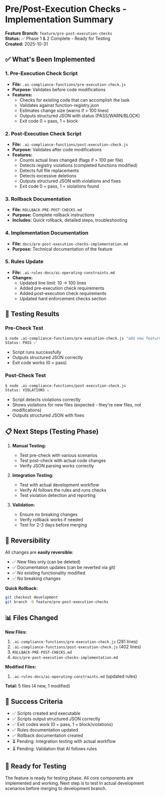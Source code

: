 # Pre/Post-Execution Checks - Implementation Summary

**Feature Branch:** `feature/pre-post-execution-checks`  
**Status:** ✅ Phase 1 & 2 Complete - Ready for Testing  
**Created:** 2025-10-31

## ✅ What's Been Implemented

### 1. Pre-Execution Check Script
- **File:** `.ai-compliance-functions/pre-execution-check.js`
- **Purpose:** Validates before code modifications
- **Features:**
  - Checks for existing code that can accomplish the task
  - Validates against function-registry.json
  - Estimates change size (warns if > 100 lines)
  - Outputs structured JSON with status (PASS/WARN/BLOCK)
  - Exit code 0 = pass, 1 = block

### 2. Post-Execution Check Script
- **File:** `.ai-compliance-functions/post-execution-check.js`
- **Purpose:** Validates after code modifications
- **Features:**
  - Counts actual lines changed (flags if > 100 per file)
  - Detects registry violations (completed functions modified)
  - Detects full file replacements
  - Detects excessive deletions
  - Outputs structured JSON with violations and fixes
  - Exit code 0 = pass, 1 = violations found

### 3. Rollback Documentation
- **File:** `ROLLBACK-PRE-POST-CHECKS.md`
- **Purpose:** Complete rollback instructions
- **Includes:** Quick rollback, detailed steps, troubleshooting

### 4. Implementation Documentation
- **File:** `docs/pre-post-execution-checks-implementation.md`
- **Purpose:** Technical documentation of the feature

### 5. Rules Update
- **File:** `.ai-rules-docs/ai-operating-constraints.md`
- **Changes:**
  - Updated line limit: 10 → 100 lines
  - Added pre-execution check requirements
  - Added post-execution check requirements
  - Updated hard enforcement checks section

## 🧪 Testing Results

### Pre-Check Test
```bash
$ node .ai-compliance-functions/pre-execution-check.js "add new feature"
Status: PASS ✅
```
- Script runs successfully
- Outputs structured JSON correctly
- Exit code works (0 = pass)

### Post-Check Test
```bash
$ node .ai-compliance-functions/post-execution-check.js
Status: VIOLATIONS ⚠️
```
- Script detects violations correctly
- Shows violations for new files (expected - they're new files, not modifications)
- Outputs structured JSON with fixes

## 📋 Next Steps (Testing Phase)

1. **Manual Testing:**
   - Test pre-check with various scenarios
   - Test post-check with actual code changes
   - Verify JSON parsing works correctly

2. **Integration Testing:**
   - Test with actual development workflow
   - Verify AI follows the rules and runs checks
   - Test violation detection and reporting

3. **Validation:**
   - Ensure no breaking changes
   - Verify rollback works if needed
   - Test for 2-3 days before merging

## 🔄 Reversibility

All changes are **easily reversible**:
- ✅ New files only (can be deleted)
- ✅ Documentation updates (can be reverted via git)
- ✅ No existing functionality modified
- ✅ No breaking changes

**Quick Rollback:**
```bash
git checkout development
git branch -D feature/pre-post-execution-checks
```

## 📊 Files Changed

**New Files:**
1. `.ai-compliance-functions/pre-execution-check.js` (281 lines)
2. `.ai-compliance-functions/post-execution-check.js` (402 lines)
3. `ROLLBACK-PRE-POST-CHECKS.md`
4. `docs/pre-post-execution-checks-implementation.md`

**Modified Files:**
1. `.ai-rules-docs/ai-operating-constraints.md` (updated rules)

**Total:** 5 files (4 new, 1 modified)

## 🎯 Success Criteria

- ✅ Scripts created and executable
- ✅ Scripts output structured JSON correctly
- ✅ Exit codes work (0 = pass, 1 = block/violations)
- ✅ Rules documentation updated
- ✅ Rollback documentation created
- ⏳ Pending: Integration testing with actual workflow
- ⏳ Pending: Validation that AI follows rules

## 🚀 Ready for Testing

The feature is ready for testing phase. All core components are implemented and working. Next step is to test in actual development scenarios before merging to development branch.

